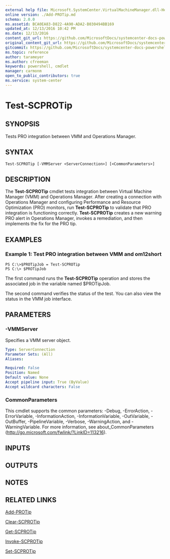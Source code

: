 ```yaml
---
external help file: Microsoft.SystemCenter.VirtualMachineManager.dll-Help.xml
online version: ./Add-PROTip.md
schema: 2.0.0
ms.assetid: BCA0EA83-D822-4A90-ADA2-B030494BB169
updated_at: 12/13/2016 10:42 PM
ms.date: 12/13/2016
content_git_url: https://github.com/MicrosoftDocs/systemcenter-docs-powershell/blob/master/systemcenter-cmdlets/VirtualMachineManager/v1/Test-SCPROTip.md
original_content_git_url: https://github.com/MicrosoftDocs/systemcenter-docs-powershell/blob/master/systemcenter-cmdlets/VirtualMachineManager/v1/Test-SCPROTip.md
gitcommit: https://github.com/MicrosoftDocs/systemcenter-docs-powershell/blob/ea9507ac2178040476af5407227db8cb97701ea9/systemcenter-cmdlets/VirtualMachineManager/v1/Test-SCPROTip.md
ms.topic: reference
author: tarameyer
ms.author: cfreeman
keywords: powershell, cmdlet
manager: carmonm
open_to_public_contributors: true
ms.service: system-center
---
```


# Test-SCPROTip

## SYNOPSIS
Tests PRO integration between VMM and Operations Manager.

## SYNTAX

```
Test-SCPROTip [-VMMServer <ServerConnection>] [<CommonParameters>]
```

## DESCRIPTION
The **Test-SCPROTip** cmdlet tests integration between Virtual Machine Manager (VMM) and Operations Manager.
After creating a connection with Operations Manager and configuring Performance and Resource Optimization (PRO) monitors, run **Test-SCPROTip** to validate that PRO integration is functioning correctly.
**Test-SCPROTip** creates a new warning PRO alert in Operations Manager, invokes a remediation, and then implements the fix for the PRO tip.

## EXAMPLES

### Example 1: Test PRO integration between VMM and om12short
```
PS C:\>$PROTipJob = Test-SCPROTip
PS C:\> $PROTipJob
```

The first command runs the **Test-SCPROTip** operation and stores the associated job in the variable named $PROTipJob.

The second command verifies the status of the test.
You can also view the status in the VMM job interface.

## PARAMETERS

### -VMMServer
Specifies a VMM server object.

```yaml
Type: ServerConnection
Parameter Sets: (All)
Aliases: 

Required: False
Position: Named
Default value: None
Accept pipeline input: True (ByValue)
Accept wildcard characters: False
```

### CommonParameters
This cmdlet supports the common parameters: -Debug, -ErrorAction, -ErrorVariable, -InformationAction, -InformationVariable, -OutVariable, -OutBuffer, -PipelineVariable, -Verbose, -WarningAction, and -WarningVariable. For more information, see about_CommonParameters (http://go.microsoft.com/fwlink/?LinkID=113216).

## INPUTS

## OUTPUTS

## NOTES

## RELATED LINKS

[Add-PROTip](xref:VirtualMachineManager/v1/Add-PROTip.md)

[Clear-SCPROTip](xref:VirtualMachineManager/v1/Clear-SCPROTip.md)

[Get-SCPROTip](xref:VirtualMachineManager/v1/Get-SCPROTip.md)

[Invoke-SCPROTip](xref:VirtualMachineManager/v1/Invoke-SCPROTip.md)

[Set-SCPROTip](xref:VirtualMachineManager/v1/Set-SCPROTip.md)

